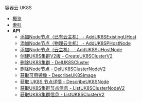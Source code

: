 <div class="sidebar_title ">容器云 UK8S</div>


- [概览](api/uk8s-api/README.md)
- [索引](api/uk8s-api/index.md)
- **API**
    - [添加Node节点（已有云主机） - AddUK8SExistingUHost](api/uk8s-api/add_uk8s_existing_uhost)
    - [添加Node节点（物理云主机） - AddUK8SPHostNode](api/uk8s-api/add_uk8s_phost_node)
    - [添加Node节点（云主机） - AddUK8SUHostNode](api/uk8s-api/add_uk8s_uhost_node)
    - [创建UK8S集群V2版 - CreateUK8SClusterV2](api/uk8s-api/create_uk8s_cluster_v2)
    - [删除UK8S集群 - DelUK8SCluster](api/uk8s-api/del_uk8s_cluster)
    - [删除Node节点 - DelUK8SClusterNodeV2](api/uk8s-api/del_uk8s_cluster_node_v2)
    - [获取可用镜像 - DescribeUK8SImage](api/uk8s-api/describe_uk8s_image)
    - [获取 UK8S 节点详情 - DescribeUK8SNode](api/uk8s-api/describe_uk8s_node)
    - [获取UK8S集群节点信息 - ListUK8SClusterNodeV2](api/uk8s-api/list_uk8s_cluster_node_v2)
    - [获取UK8S集群信息 - ListUK8SClusterV2](api/uk8s-api/list_uk8s_cluster_v2)
